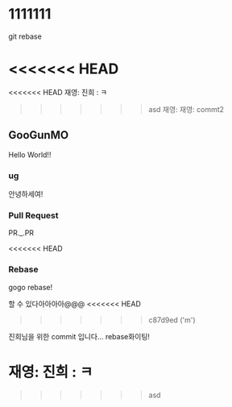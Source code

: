 # 1111111

git rebase

<<<<<<< HEAD
=======
<<<<<<< HEAD
재영: 
진희 : ㅋ
>>>>>>> asd
재영:
재영: commt2

## GooGunMO

Hello World!!

### ug

안녕하세여!

### Pull Request

PR.\_.PR 

<<<<<<< HEAD
### Rebase

gogo rebase!


할 수 있다아아아아@@@
<<<<<<< HEAD
>>>>>>> c87d9ed ('m')

진희님을 위한 commit 입니다... rebase화이팅!

재영: 
진희 : ㅋ
=======


>>>>>>> asd
